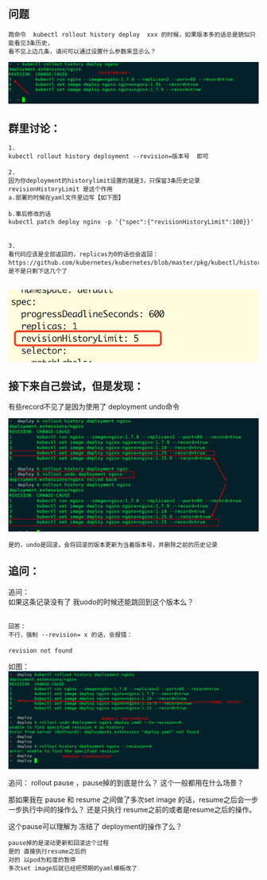 
## 问题

```
跑命令  kubectl rollout history deploy  xxx 的时候，如果版本多的话总是貌似只能看见3条历史，      
看不见上边几条，请问可以通过设置什么参数来显示么？      

```

![](https://raw.githubusercontent.com/latermonk/cka-pre/master/Issues/images/no-history-record.png)

## 群里讨论：


```
1.
kubectl rollout history deployment --revision=版本号  即可

2.
因为你deployment的historylimit设置的就是3，只保留3条历史记录
revisionHistoryLimit 是这个作用
a.部署的时候在yaml文件里边写【如下图】 

b.事后修改的话 
kubectl patch deploy nginx -p '{"spec":{"revisionHistoryLimit":100}}'


3.
看代码应该是全部返回的，replicas为0的话也会返回：
https://github.com/kubernetes/kubernetes/blob/master/pkg/kubectl/history.go#L112，是不是只剩下这几个了


```

![](https://raw.githubusercontent.com/latermonk/cka-pre/master/Issues/images/revisionHistoryLimit_yaml.png)



## 接下来自己尝试，但是发现：   

有些record不见了是因为使用了 deployment undo命令    

![](https://raw.githubusercontent.com/latermonk/cka-pre/master/Issues/images/deployment_undo.png)


```
是的，undo是回滚，会将回滚的版本更新为当着版本号，并删除之前的历史记录

```


##  追问：  

追问：  
如果这条记录没有了 我uodo的时候还能跳回到这个版本么？   


```

回答：
不行，强制 --revision= x 的话，会报错： 

revision not found 

```
如图：   
![](https://raw.githubusercontent.com/latermonk/cka-pre/master/Issues/images/check-a-none-exit-revision.png)




追问：
rollout pause ，pause掉的到底是什么？ 这个一般都用在什么场景？   

那如果我在 pause 和 resume 之间做了多次set image 的话，resume之后会一步一步执行中间的操作么？ 还是只执行 resume之前的或者是resume之后的操作。    

这个pause可以理解为 冻结了 deployment的操作了么？


```
pause掉的是滚动更新和回滚这个过程   
是的 直接执行resume之后的  
对的 以pod为粒度的暂停  
多次set image后就已经把预期的yaml模板改了  


```


